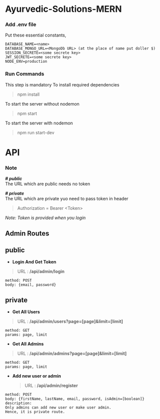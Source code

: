 # Ayurvedic-Solutions-MERN

### Add .env file

Put these essential constants,

```
DATABASE_NAME=<name>
DATABASE_MONGO_URL=<MongoDb URL> (at the place of name put doller $)
SESSION_SECRETE=<some secrete key>
JWT_SECRETE=<some secrete key>
NODE_ENV=production
```

### Run Commands

This step is mandatory
To install required dependencies

> npm install

To start the server without nodemon

> npm start

To start the server with nodemon

> npm run start-dev

# API

### Note

**_# public_**  
The URL which are public needs no token

**_# private_**  
The URL which are private yuo need to pass token in header

> Authorization = Bearer \<Token>

_Note: Token is provided when you login_

## Admin Routes

## **public**

- **Login And Get Token**

> URL : **/api/admin/login**

```
method: POST
body: {email, password}
```

## **private**

- **Get All Users**

> URL : **/api/admin/users?page=[page]&limit=[limit]**

```
method: GET
params: page, limit
```

- **Get All Admins**

> URL : **/api/admin/admins?page=[page]&limit=[limit]**

```
method: GET
params: page, limit
```

- **Add new user or admin**
  > URL : **/api/admin/register**

```
method: POST
body: {firstName, lastName, email, password, isAdmin=[boolean]}
description:
Only admins can add new user or make user admin.
Hence, it is private route.
```
